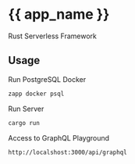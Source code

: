 # {{ app_name }}

Rust Serverless Framework

## Usage

Run PostgreSQL Docker
```bash
zapp docker psql
```

Run Server
```bash
cargo run
```

Access to GraphQL Playground

`http://localshost:3000/api/graphql`
